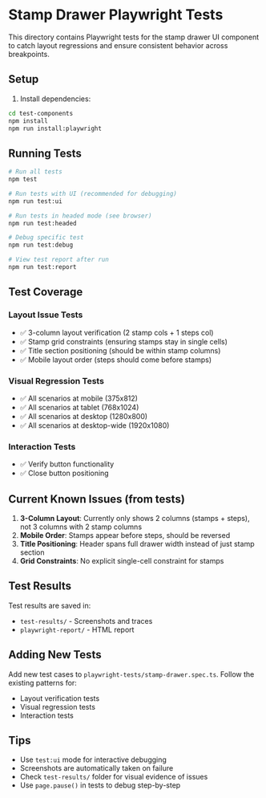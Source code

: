 # Stamp Drawer Playwright Tests

This directory contains Playwright tests for the stamp drawer UI component to catch layout regressions and ensure consistent behavior across breakpoints.

## Setup

1. Install dependencies:
```bash
cd test-components
npm install
npm run install:playwright
```

## Running Tests

```bash
# Run all tests
npm test

# Run tests with UI (recommended for debugging)
npm run test:ui

# Run tests in headed mode (see browser)
npm run test:headed

# Debug specific test
npm run test:debug

# View test report after run
npm run test:report
```

## Test Coverage

### Layout Issue Tests
- ✅ 3-column layout verification (2 stamp cols + 1 steps col)
- ✅ Stamp grid constraints (ensuring stamps stay in single cells)
- ✅ Title section positioning (should be within stamp columns)
- ✅ Mobile layout order (steps should come before stamps)

### Visual Regression Tests
- ✅ All scenarios at mobile (375x812)
- ✅ All scenarios at tablet (768x1024)
- ✅ All scenarios at desktop (1280x800)
- ✅ All scenarios at desktop-wide (1920x1080)

### Interaction Tests
- ✅ Verify button functionality
- ✅ Close button positioning

## Current Known Issues (from tests)

1. **3-Column Layout**: Currently only shows 2 columns (stamps + steps), not 3 columns with 2 stamp columns
2. **Mobile Order**: Stamps appear before steps, should be reversed
3. **Title Positioning**: Header spans full drawer width instead of just stamp section
4. **Grid Constraints**: No explicit single-cell constraint for stamps

## Test Results

Test results are saved in:
- `test-results/` - Screenshots and traces
- `playwright-report/` - HTML report

## Adding New Tests

Add new test cases to `playwright-tests/stamp-drawer.spec.ts`. Follow the existing patterns for:
- Layout verification tests
- Visual regression tests  
- Interaction tests

## Tips

- Use `test:ui` mode for interactive debugging
- Screenshots are automatically taken on failure
- Check `test-results/` folder for visual evidence of issues
- Use `page.pause()` in tests to debug step-by-step